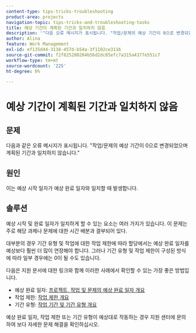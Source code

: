 ```yaml
---
content-type: tips-tricks-troubleshooting
product-area: projects
navigation-topic: tips-tricks-and-troubleshooting-tasks
title: 예상 기간이 계획된 기간과 일치하지 않음
description: '"다음 오류 메시지가 표시됩니다. "작업/문제의 예상 기간이 0으로 변경되었으며 계획된 기간과 일치하지 않습니다."'
author: Alina
feature: Work Management
exl-id: ef135d44-3138-457d-b54a-3f1102ce3116
source-git-commit: f2f825280204b56d2dc85efc7a315a4377e551c7
workflow-type: tm+mt
source-wordcount: '225'
ht-degree: 0%

---
```


# 예상 기간이 계획된 기간과 일치하지 않음

## 문제

다음과 같은 오류 메시지가 표시됩니다. &quot;작업/문제의 예상 기간이 0으로 변경되었으며 계획된 기간과 일치하지 않습니다.&quot;

## 원인

이는 예상 시작 일자가 예상 완료 일자와 일치할 때 발생합니다.

## 솔루션

예상 시작 및 완료 일자가 일치하게 할 수 있는 요소는 여러 가지가 있습니다. 이 문제는 주로 해당 과제나 문제에 대한 시간 배분과 결부되어 있다.

대부분의 경우 기간 유형 및 작업에 대한 작업 제한에 따라 할당에서는 예상 완료 일자를 예상보다 훨씬 더 많이 연장해야 합니다. 그러나 기간 유형 및 작업 제한이 구성된 방식에 따라 일부 경우에는 0이 될 수도 있습니다.

다음은 지원 문서에 대한 링크와 함께 이러한 사례에서 확인할 수 있는 가장 좋은 방법입니다.

* 예상 완료 일자: [프로젝트, 작업 및 문제의 예상 완료 일자 개요](../../../manage-work/projects/planning-a-project/project-projected-completion-date.md)
* 작업 제한: [작업 제한 개요](../../../manage-work/tasks/task-constraints/task-constraint-overview.md)
* 기간 유형: [작업 기간 및 기간 유형 개요](../../../manage-work/tasks/taskdurtn/task-duration-and-duration-type.md)

예상 완료 일자, 작업 제한 또는 기간 유형이 예상대로 작동하는 경우 지원 센터에 문의하여 보다 자세한 문제 해결을 확인하십시오.
